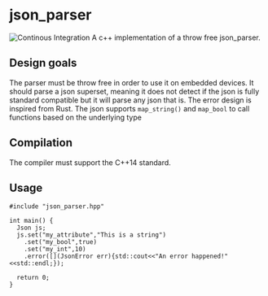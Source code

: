 # json_parser
![Continous Integration](https://github.com/ShadowItaly/json_parser/workflows/Continous%20Integration/badge.svg)
A c++ implementation of a throw free json_parser.

## Design goals
The parser must be throw free in order to use it on embedded devices. It should
parse a json superset, meaning it does not detect if the json is fully standard
compatible but it will parse any json that is. The error design is inspired from
Rust. The json supports `map_string()` and `map_bool` to call functions based on
the underlying type

## Compilation
The compiler must support the C++14 standard.

## Usage
```
#include "json_parser.hpp"

int main() {
  Json js;
  js.set("my_attribute","This is a string")
    .set("my_bool",true)
    .set("my_int",10)
    .error([](JsonError err){std::cout<<"An error happened!"<<std::endl;});
  
  return 0;
}
```
